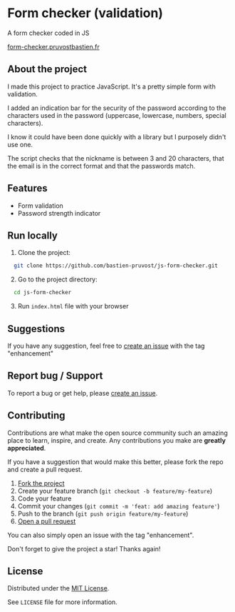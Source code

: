 <!-- prettier-ignore-start -->

<!-- Rename all occurences with Cmd + D :

Form checker (validation)
js-form-checker
form-checker.pruvostbastien.fr
https://form-checker.pruvostbastien.fr

 -->

# Form checker (validation)

A form checker coded in JS

[form-checker.pruvostbastien.fr](https://form-checker.pruvostbastien.fr)


## About the project

I made this project to practice JavaScript. It's a pretty simple form with validation.

I added an indication bar for the security of the password according to the characters used in the password (uppercase, lowercase, numbers, special characters).

I know it could have been done quickly with a library but I purposely didn't use one.

The script checks that the nickname is between 3 and 20 characters, that the email is in the correct format and that the passwords match.


## Features

- Form validation
- Password strength indicator


## Run locally

1. Clone the project:

```bash
  git clone https://github.com/bastien-pruvost/js-form-checker.git
```

2. Go to the project directory:

```bash
  cd js-form-checker
```

3. Run `index.html` file with your browser


## Suggestions

If you have any suggestion, feel free to [create an issue](https://github.com/bastien-pruvost/js-form-checker/issues) with the tag "enhancement"


## Report bug / Support

To report a bug or get help, please [create an issue](https://github.com/bastien-pruvost/js-form-checker/issues).


## Contributing

Contributions are what make the open source community such an amazing place to learn, inspire, and create. Any contributions you make are **greatly appreciated**.

If you have a suggestion that would make this better, please fork the repo and create a pull request.

1. [Fork the project](https://github.com/bastien-pruvost/js-form-checker/fork)
2. Create your feature branch (`git checkout -b feature/my-feature`)
3. Code your feature
4. Commit your changes (`git commit -m 'feat: add amazing feature'`)
5. Push to the branch (`git push origin feature/my-feature`)
6. [Open a pull request](https://github.com/bastien-pruvost/js-form-checker/compare)

You can also simply open an issue with the tag "enhancement".

Don't forget to give the project a star! Thanks again!


## License

Distributed under the [MIT License](https://choosealicense.com/licenses/mit).

See `LICENSE` file for more information.



<!-- prettier-ignore-end -->
